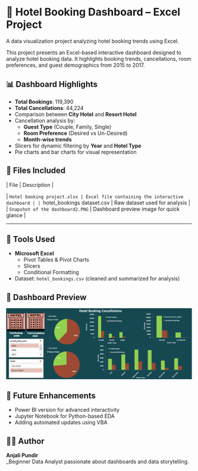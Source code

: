 # 🏨 Hotel Booking Dashboard – Excel Project

A data visualization project analyzing hotel booking trends using Excel.

This project presents an Excel-based interactive dashboard designed to analyze hotel booking data. It highlights booking trends, cancellations, room preferences, and guest demographics from 2015 to 2017.


## 📊 Dashboard Highlights

- **Total Bookings**: 119,390  
- **Total Cancellations**: 44,224  
- Comparison between **City Hotel** and **Resort Hotel**
- Cancellation analysis by:
  - **Guest Type** (Couple, Family, Single)
  - **Room Preference** (Desired vs Un-Desired)
  - **Month-wise trends**
- Slicers for dynamic filtering by **Year** and **Hotel Type**
- Pie charts and bar charts for visual representation


## 📁 Files Included

| File | Description |

| `Hotel booking project.xlsx | Excel file containing the interactive dashboard |
| `hotel_bookings dataset.csv | Raw dataset used for analysis |
| `Snapshot of the dashboard2.PNG` | Dashboard preview image for quick glance |

---

## 🧰 Tools Used

- **Microsoft Excel**
  - Pivot Tables & Pivot Charts
  - Slicers
  - Conditional Formatting
- Dataset: `hotel_bookings.csv` (cleaned and summarized for analysis)


## 📸 Dashboard Preview

![Dashboard Preview](Snapshot%20of%20the%20dashboard2.PNG)


## 🚀 Future Enhancements

- Power BI version for advanced interactivity
- Jupyter Notebook for Python-based EDA
- Adding automated updates using VBA


## 👩‍💻 Author

**Anjali Pundir**  
_Beginner Data Analyst passionate about dashboards and data storytelling.
